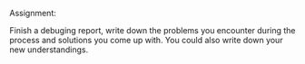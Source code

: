 
Assignment:

Finish a debuging report, write down the problems you encounter during the
process and solutions you come up with. You could also write down your new 
understandings.

